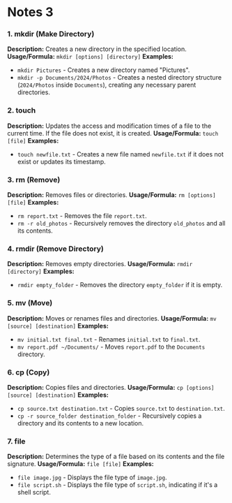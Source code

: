 
# Notes 3


### 1. mkdir (Make Directory)
**Description:** Creates a new directory in the specified location.
**Usage/Formula:** `mkdir [options] [directory]`
**Examples:**
- `mkdir Pictures` - Creates a new directory named "Pictures".
- `mkdir -p Documents/2024/Photos` - Creates a nested directory structure (`2024/Photos` inside `Documents`), creating any necessary parent directories.

### 2. touch
**Description:** Updates the access and modification times of a file to the current time. If the file does not exist, it is created.
**Usage/Formula:** `touch [file]`
**Examples:**
- `touch newfile.txt` - Creates a new file named `newfile.txt` if it does not exist or updates its timestamp.

### 3. rm (Remove)
**Description:** Removes files or directories.
**Usage/Formula:** `rm [options] [file]`
**Examples:**
- `rm report.txt` - Removes the file `report.txt`.
- `rm -r old_photos` - Recursively removes the directory `old_photos` and all its contents.

### 4. rmdir (Remove Directory)
**Description:** Removes empty directories.
**Usage/Formula:** `rmdir [directory]`
**Examples:**
- `rmdir empty_folder` - Removes the directory `empty_folder` if it is empty.

### 5. mv (Move)
**Description:** Moves or renames files and directories.
**Usage/Formula:** `mv [source] [destination]`
**Examples:**
- `mv initial.txt final.txt` - Renames `initial.txt` to `final.txt`.
- `mv report.pdf ~/Documents/` - Moves `report.pdf` to the `Documents` directory.

### 6. cp (Copy)
**Description:** Copies files and directories.
**Usage/Formula:** `cp [options] [source] [destination]`
**Examples:**
- `cp source.txt destination.txt` - Copies `source.txt` to `destination.txt`.
- `cp -r source_folder destination_folder` - Recursively copies a directory and its contents to a new location.

### 7. file
**Description:** Determines the type of a file based on its contents and the file signature.
**Usage/Formula:** `file [file]`
**Examples:**
- `file image.jpg` - Displays the file type of `image.jpg`.
- `file script.sh` - Displays the file type of `script.sh`, indicating if it's a shell script.
